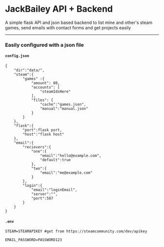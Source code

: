 # JackBailey API + Backend

A simple flask API and json based backend to list mine and other's steam games, send emails with contact forms and get projects easily

---
### Easily configured with a json file


#### **`config.json`**

```
{
    "dir":"data/",
    "steam":{
        "games" :{
            "amount": 80,
            "accounts": [
                "steamIdsHere"                
            ],
            "files": {
                "cache":"games.json",
                "manual":"manual.json"
            }
        }
    },
    "flask":{
        "port":flask port,
        "host":"flask host"
    },
    "email":{
        "recievers":{
            "one":{
                "email":"hello@example.com",
                "default":true
            },
            "two":{
                "email":"me@example.com"
            }
        },
        "login":{
            "email":"loginEmail",
            "server":"",
            "port":587
        }
    }
}
```

#### **`.env`**
```
STEAM=STEAMAPIKEY #get from https://steamcommunity.com/dev/apikey

EMAIL_PASSWORD=PASSWORD123
```